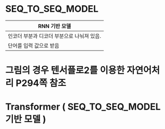 # SEQ_TO_SEQ_MODEL

| RNN 기반 모델                | 
|--------------------------|
| 인코더 부분과 디코더 부분으로 나눠져 있음. |
| 단어를 입력 값으로 받음            |

# 그림의 경우 텐서플로2를 이용한 자연어처리 P294쪽 참조


# Transformer ( SEQ_TO_SEQ_MODEL 기반 모델 )
